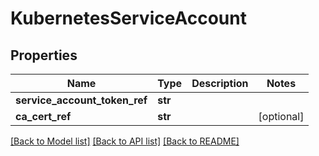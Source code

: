 # KubernetesServiceAccount

## Properties
Name | Type | Description | Notes
------------ | ------------- | ------------- | -------------
**service_account_token_ref** | **str** |  | 
**ca_cert_ref** | **str** |  | [optional] 

[[Back to Model list]](../README.md#documentation-for-models) [[Back to API list]](../README.md#documentation-for-api-endpoints) [[Back to README]](../README.md)

